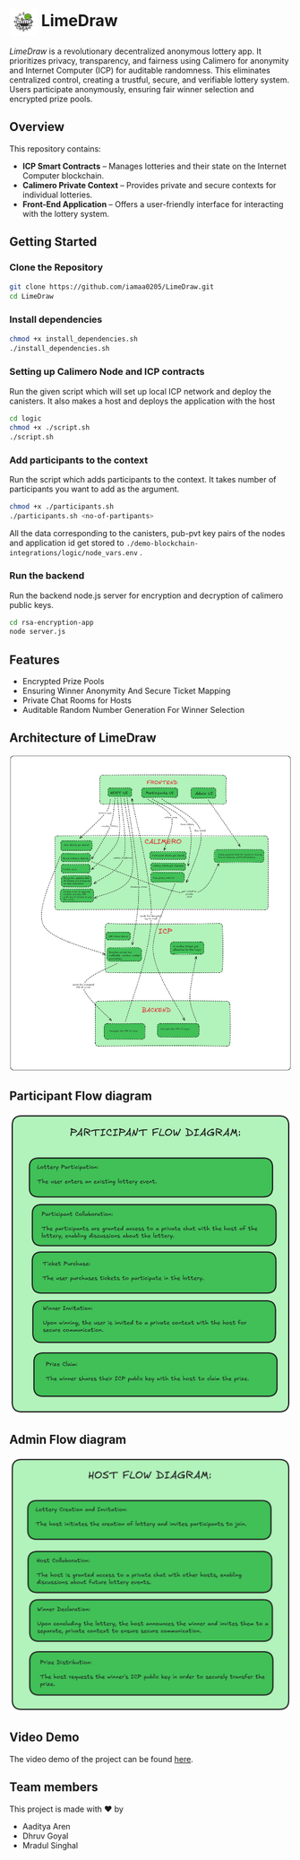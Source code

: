 # <img src="app/src/pages/admin/logo.jpg" alt="LimeDraw Logo" width="50" height="50" style="vertical-align: middle;"> **LimeDraw**

*LimeDraw* is a revolutionary decentralized anonymous lottery app. It prioritizes privacy, transparency, and fairness using Calimero for anonymity and Internet Computer (ICP) for auditable randomness. This eliminates centralized control, creating a trustful, secure, and verifiable lottery system. Users participate anonymously, ensuring fair winner selection and encrypted prize pools.

## **Overview**
This repository contains:
- **ICP Smart Contracts** – Manages lotteries and their state on the Internet Computer blockchain.  
- **Calimero Private Context** – Provides private and secure contexts for individual lotteries.  
- **Front-End Application** – Offers a user-friendly interface for interacting with the lottery system.  
<!-- - ** -->

## **Getting Started**

### **Clone the Repository**
```bash title="Terminal"
git clone https://github.com/iamaa0205/LimeDraw.git
cd LimeDraw
```

### **Install dependencies**
```bash title="Terminal"
chmod +x install_dependencies.sh
./install_dependencies.sh
```
### **Setting up Calimero Node and ICP contracts**
Run the given script which will set up local ICP network and deploy the canisters. It also makes a host and deploys the application with the host
```bash title="Terminal"
cd logic
chmod +x ./script.sh
./script.sh
```

### **Add participants to the context**
Run the script which adds participants to the context. It takes number of participants you want to add as the argument.
```bash title="Terminal"
chmod +x ./participants.sh
./participants.sh <no-of-partipants>
```

All the data corresponding to the canisters, pub-pvt key pairs of the nodes and application id get stored to `./demo-blockchain-integrations/logic/node_vars.env` .


### **Run the backend**
Run the backend node.js server for encryption and decryption of calimero public keys.
```bash title="Terminal"
cd rsa-encryption-app
node server.js
```
## **Features**
- Encrypted Prize Pools
- Ensuring Winner Anonymity And Secure Ticket Mapping
- Private Chat Rooms for Hosts
- Auditable Random Number Generation For Winner Selection

## **Architecture of LimeDraw**
<img src="app/src/assets/architecture.png" alt="architecture"/>

## **Participant Flow diagram**
<img src="app/src/assets/userflow.png" alt="flow-diagram" />

## **Admin Flow diagram**
<img src="app/src/assets/adminflow.png" alt="flow-diagram" />

## **Video Demo**
The video demo of the project can be found [here](https://youtu.be/ISxYTMBmgrc).

## **Team members**
This project is made with ❤️ by 
- Aaditya Aren
- Dhruv Goyal
- Mradul Singhal
